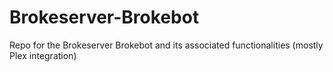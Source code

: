 # Brokeserver-Brokebot
Repo for the Brokeserver Brokebot and its associated functionalities (mostly Plex integration)

